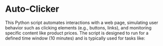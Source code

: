 # Auto-Clicker
This Python script automates interactions with a web page, simulating user behavior such as clicking elements (e.g., buttons, links), and monitoring specific content like product prices. The script is designed to run for a defined time window (10 minutes) and is typically used for tasks like:
